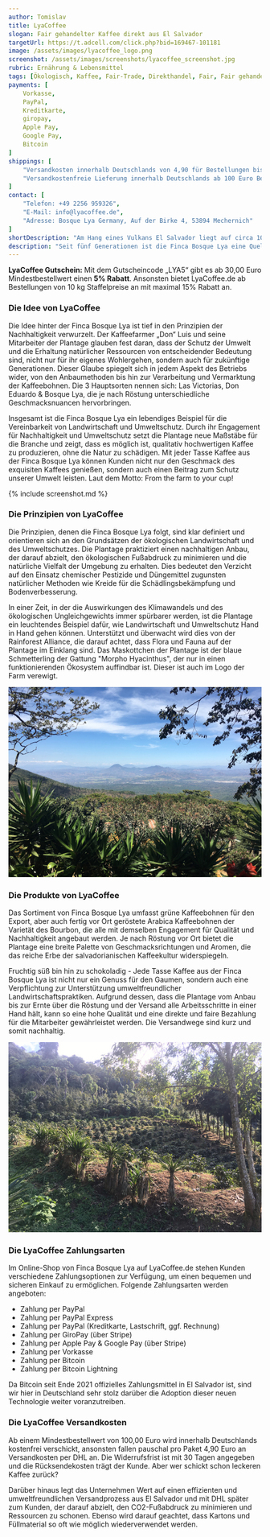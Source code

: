 ```yaml
---
author: Tomislav
title: LyaCoffee
slogan: Fair gehandelter Kaffee direkt aus El Salvador
targetUrl: https://t.adcell.com/click.php?bid=169467-101181
image: /assets/images/lyacoffee_logo.png
screenshot: /assets/images/screenshots/lyacoffee_screenshot.jpg
rubric: Ernährung & Lebensmittel
tags: [Ökologisch, Kaffee, Fair-Trade, Direkthandel, Fair, Fair gehandelt]
payments: [
    Vorkasse,
    PayPal,
    Kreditkarte,
    giropay,
    Apple Pay,
    Google Pay,
    Bitcoin
]
shippings: [
    "Versandkosten innerhalb Deutschlands von 4,90 für Bestellungen bis 100 Euro",
    "Versandkostenfreie Lieferung innerhalb Deutschlands ab 100 Euro Bestellwert"
]
contact: [
    "Telefon: +49 2256 959326",
    "E-Mail: info@lyacoffee.de",
    "Adresse: Bosque Lya Germany, Auf der Birke 4, 53894 Mechernich"
]
shortDescription: "Am Hang eines Vulkans El Salvador liegt auf circa 1000-1900 Metern Höhe die Finca Bosque Lya, eine herausragende Kaffeeplantage, die sich der Förderung von Nachhaltigkeit und Umweltschutz sowie sozialer Fairness verschrieben hat."
description: "Seit fünf Generationen ist die Finca Bosque Lya eine Quelle exquisiter Kaffeebohnen, aber ihr Engagement geht weit über die Qualität ihrer Produkte hinaus."
---
```


<div class="alert alert-info">
  <strong>LyaCoffee Gutschein:</strong> Mit dem Gutscheincode „LYA5“ gibt es ab 30,00 Euro Mindestbestellwert einen <strong>5% Rabatt</strong>. Ansonsten bietet LyaCoffee.de ab Bestellungen von 10 kg Staffelpreise an mit maximal 15% Rabatt an.
</div>

### Die Idee von LyaCoffee

Die Idee hinter der Finca Bosque Lya ist tief in den Prinzipien der Nachhaltigkeit verwurzelt. Der Kaffeefarmer „Don“ Luis und seine Mitarbeiter der Plantage glauben fest daran, dass der Schutz der Umwelt und die Erhaltung natürlicher Ressourcen von entscheidender Bedeutung sind, nicht nur für ihr eigenes Wohlergehen, sondern auch für zukünftige Generationen. Dieser Glaube spiegelt sich in jedem Aspekt des Betriebs wider, von den Anbaumethoden bis hin zur Verarbeitung und Vermarktung der Kaffeebohnen. Die 3 Hauptsorten nennen sich: Las Victorias, Don Eduardo & Bosque Lya, die je nach Röstung unterschiedliche Geschmacksnuancen hervorbringen.

Insgesamt ist die Finca Bosque Lya ein lebendiges Beispiel für die Vereinbarkeit von Landwirtschaft und Umweltschutz. Durch ihr Engagement für Nachhaltigkeit und Umweltschutz setzt die Plantage neue Maßstäbe für die Branche und zeigt, dass es möglich ist, qualitativ hochwertigen Kaffee zu produzieren, ohne die Natur zu schädigen. Mit jeder Tasse Kaffee aus der Finca Bosque Lya können Kunden nicht nur den Geschmack des exquisiten Kaffees genießen, sondern auch einen Beitrag zum Schutz unserer Umwelt leisten. Laut dem Motto: From the farm to your cup!

{% include screenshot.md %}

### Die Prinzipien von LyaCoffee

Die Prinzipien, denen die Finca Bosque Lya folgt, sind klar definiert und orientieren sich an den Grundsätzen der ökologischen Landwirtschaft und des Umweltschutzes. Die Plantage praktiziert einen nachhaltigen Anbau, der darauf abzielt, den ökologischen Fußabdruck zu minimieren und die natürliche Vielfalt der Umgebung zu erhalten. Dies bedeutet den Verzicht auf den Einsatz chemischer Pestizide und Düngemittel zugunsten natürlicher Methoden wie Kreide für die Schädlingsbekämpfung und Bodenverbesserung.

In einer Zeit, in der die Auswirkungen des Klimawandels und des ökologischen Ungleichgewichts immer spürbarer werden, ist die Plantage ein leuchtendes Beispiel dafür, wie Landwirtschaft und Umweltschutz Hand in Hand gehen können. Unterstützt und überwacht wird dies von der Rainforest Alliance, die darauf achtet, dass Flora und Fauna auf der Plantage im Einklang sind. Das Maskottchen der Plantage ist der blaue Schmetterling der Gattung "Morpho Hyacinthus", der nur in einen funktionierenden Ökosystem auffindbar ist. Dieser ist auch im Logo der Farm verewigt.

<img src="/assets/images//highlights/lyacoffee_01_foto.jpg" alt="Bild einer nachhaltigen plantage von lyacoffee"/>

### Die Produkte von LyaCoffee

Das Sortiment von Finca Bosque Lya umfasst grüne Kaffeebohnen für den Export, aber auch fertig vor Ort geröstete Arabica Kaffeebohnen der Varietät des Bourbon, die alle mit demselben Engagement für Qualität und Nachhaltigkeit angebaut werden. Je nach Röstung vor Ort bietet die Plantage eine breite Palette von Geschmacksrichtungen und Aromen, die das reiche Erbe der salvadorianischen Kaffeekultur widerspiegeln.

Fruchtig süß bin hin zu schokoladig - Jede Tasse Kaffee aus der Finca Bosque Lya ist nicht nur ein Genuss für den Gaumen, sondern auch eine Verpflichtung zur Unterstützung umweltfreundlicher Landwirtschaftspraktiken. Aufgrund dessen, dass die Plantage vom Anbau bis zur Ernte über die Röstung und der Versand alle Arbeitsschritte in einer Hand hält, kann so eine hohe Qualität und eine direkte und faire Bezahlung für die Mitarbeiter gewährleistet werden. Die Versandwege sind kurz und somit nachhaltig.

<img src="/assets/images//highlights/lyacoffee_02_foto.jpg" alt="Bild einer nachhaltigen plantage von lyacoffee"/>

### Die LyaCoffee Zahlungsarten

Im Online-Shop von Finca Bosque Lya auf LyaCoffee.de stehen Kunden verschiedene Zahlungsoptionen zur Verfügung, um einen bequemen und sicheren Einkauf zu ermöglichen. Folgende Zahlungsarten werden angeboten:

+ Zahlung per PayPal
+ Zahlung per PayPal Express
+ Zahlung per PayPal (Kreditkarte, Lastschrift, ggf. Rechnung)
+ Zahlung per GiroPay (über Stripe)
+ Zahlung per Apple Pay & Google Pay (über Stripe)
+ Zahlung per Vorkasse
+ Zahlung per Bitcoin
+ Zahlung per Bitcoin Lightning

Da Bitcoin seit Ende 2021 offizielles Zahlungsmittel in El Salvador ist, sind wir hier in Deutschland sehr stolz darüber die Adoption dieser neuen Technologie weiter voranzutreiben.

### Die LyaCoffee Versandkosten

Ab einem Mindestbestellwert von 100,00 Euro wird innerhalb Deutschlands kostenfrei verschickt, ansonsten fallen pauschal pro Paket 4,90 Euro an Versandkosten per DHL an. Die Widerrufsfrist ist mit 30 Tagen angegeben und die Rücksendekosten trägt der Kunde. Aber wer schickt schon leckeren Kaffee zurück?

Darüber hinaus legt das Unternehmen Wert auf einen effizienten und umweltfreundlichen Versandprozess aus El Salvador und mit DHL später zum Kunden, der darauf abzielt, den CO2-Fußabdruck zu minimieren und Ressourcen zu schonen. Ebenso wird darauf geachtet, dass Kartons und Füllmaterial so oft wie möglich wiederverwendet werden.